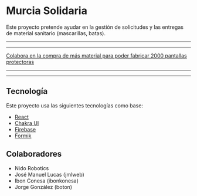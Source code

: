 # Murcia Solidaria

Este proyecto pretende ayudar en la gestión de solicitudes y las entregas de material sanitario (mascarillas, batas).

***

***

[Colabora en la compra de más material para poder fabricar 2000 pantallas protectoras](http://gf.me/u/xuimd4)

***

***

## Tecnología

Este proyecto usa las siguientes tecnologías como base:

- [React](https://reactjs.org/)
- [Chakra UI](https://chakra-ui.com/)
- [Firebase](https://firebase.google.com/)
- [Formik](https://jaredpalmer.com/formik)

## Colaboradores

- Nido Robotics
- José Manuel Lucas (jmlweb)
- Ibon Conesa (ibonkonesa)
- Jorge González (boton)
